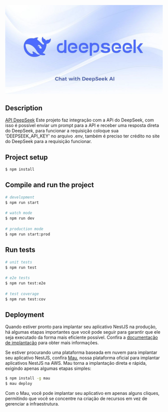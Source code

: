 ![img](./src/public/img/deepseek.jpg)


[circleci-image]: https://img.shields.io/circleci/build/github/nestjs/nest/master?token=abc123def456
[circleci-url]: https://circleci.com/gh/nestjs/nest

## Description

[API DeepSeek](https://api-docs.deepseek.com/) Este projeto faz integração com a APi do DeepSeek, com isso é possível enviar um prompt para a API e receber uma resposta direta do DeepSeek, para funcionar a requisição coloque sua 'DEEPSEEK_API_KEY' no arquivo .env, também é preciso ter crédito no site do DeepSeek para a requisição funcionar.

## Project setup

```bash
$ npm install
```

## Compile and run the project

```bash
# development
$ npm run start

# watch mode
$ npm run dev

# production mode
$ npm run start:prod
```

## Run tests

```bash
# unit tests
$ npm run test

# e2e tests
$ npm run test:e2e

# test coverage
$ npm run test:cov
```

## Deployment

Quando estiver pronto para implantar seu aplicativo NestJS na produção, há algumas etapas importantes que você pode seguir para garantir que ele seja executado da forma mais eficiente possível. Confira a [documentação de implantação](https://docs.nestjs.com/deployment) para obter mais informações.

Se estiver procurando uma plataforma baseada em nuvem para implantar seu aplicativo NestJS, confira [Mau](https://mau.nestjs.com), nossa plataforma oficial para implantar aplicativos NestJS na AWS. Mau torna a implantação direta e rápida, exigindo apenas algumas etapas simples:

```bash
$ npm install -g mau
$ mau deploy
```

Com o Mau, você pode implantar seu aplicativo em apenas alguns cliques, permitindo que você se concentre na criação de recursos em vez de gerenciar a infraestrutura.
